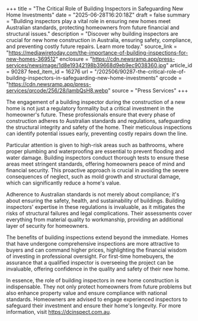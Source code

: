 +++
title = "The Critical Role of Building Inspectors in Safeguarding New Home Investments"
date = "2025-06-28T16:20:18Z"
draft = false
summary = "Building inspectors play a vital role in ensuring new homes meet Australian standards, protecting homeowners from future financial and structural issues."
description = "Discover why building inspectors are crucial for new home construction in Australia, ensuring safety, compliance, and preventing costly future repairs. Learn more today."
source_link = "https://mediawiretoday.com/the-importance-of-building-inspections-for-new-homes-369512"
enclosure = "https://cdn.newsramp.app/press-services/newsimage/1d8e19342198b39668d9eb9ec9038360.jpg"
article_id = 90287
feed_item_id = 16276
url = "/202506/90287-the-critical-role-of-building-inspectors-in-safeguarding-new-home-investments"
qrcode = "https://cdn.newsramp.app/press-services/qrcode/256/28/lambQsH8.webp"
source = "Press Services"
+++

<p>The engagement of a building inspector during the construction of a new home is not just a regulatory formality but a critical investment in the homeowner's future. These professionals ensure that every phase of construction adheres to Australian standards and regulations, safeguarding the structural integrity and safety of the home. Their meticulous inspections can identify potential issues early, preventing costly repairs down the line.</p><p>Particular attention is given to high-risk areas such as bathrooms, where proper plumbing and waterproofing are essential to prevent flooding and water damage. Building inspectors conduct thorough tests to ensure these areas meet stringent standards, offering homeowners peace of mind and financial security. This proactive approach is crucial in avoiding the severe consequences of neglect, such as mold growth and structural damage, which can significantly reduce a home's value.</p><p>Adherence to Australian standards is not merely about compliance; it's about ensuring the safety, health, and sustainability of buildings. Building inspectors' expertise in these regulations is invaluable, as it mitigates the risks of structural failures and legal complications. Their assessments cover everything from material quality to workmanship, providing an additional layer of security for homeowners.</p><p>The benefits of building inspections extend beyond the immediate. Homes that have undergone comprehensive inspections are more attractive to buyers and can command higher prices, highlighting the financial wisdom of investing in professional oversight. For first-time homebuyers, the assurance that a qualified inspector is overseeing the project can be invaluable, offering confidence in the quality and safety of their new home.</p><p>In essence, the role of building inspectors in new home construction is indispensable. They not only protect homeowners from future problems but also enhance property value and ensure compliance with national standards. Homeowners are advised to engage experienced inspectors to safeguard their investment and ensure their home's longevity. For more information, visit <a href='https://dcinspect.com.au' rel='nofollow' target='_blank'>https://dcinspect.com.au</a>.</p>